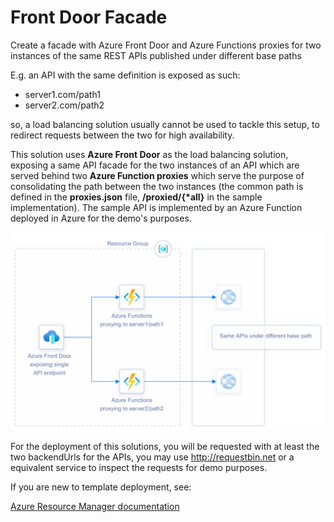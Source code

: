 # Front Door Facade
Create a facade with Azure Front Door and Azure Functions proxies for two instances of the same REST APIs published under different base paths
<!-- 
[![Deploy To Azure](https://aka.ms/deploytoazurebutton)](https://portal.azure.com/#create/Microsoft.Template/uri/https%3A%2F%2Fraw.githubusercontent.com%2Fnianton%2Ffrontdoor-facade%2Fmain%2Fazuredeploy.json) -->

E.g. an API with the same definition is exposed as such:
* server1.com/path1
* server2.com/path2

so, a load balancing solution usually cannot be used to tackle this setup, to redirect requests between the two for high availability.

This solution uses **Azure Front Door** as the load balancing solution, exposing a same API facade for the two instances of an API which are served behind two **Azure Function proxies** which serve the purpose of consolidating the path between the two instances (the common path is defined in the **proxies.json** file, **/proxied/{\*all}** in the sample implementation). The sample API is implemented by an Azure Function deployed in Azure for the demo's purposes. 


![alt text](https://raw.githubusercontent.com/nianton/frontdoor-facade/main/.assets/Front-Door-Proxy.png "Front Door Proxy via Azure Functions")


For the deployment of this solutions, you will be requested with at least the two backendUrls for the APIs, you may use http://requestbin.net or a equivalent service to inspect the requests for demo purposes.

If you are new to template deployment, see:

[Azure Resource Manager documentation](https://docs.microsoft.com/azure/azure-resource-manager/)
